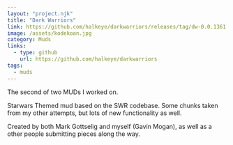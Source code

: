```yaml
---
layout: "project.njk"
title: "Dark Warriors"
link: https://github.com/halkeye/darkwarriors/releases/tag/dw-0.0.1361
image: /assets/kodekoan.jpg
category: Muds
links:
  - type: github
    url: https://github.com/halkeye/darkwarriors
tags:
  - muds
---
```

The second of two MUDs I worked on.

Starwars Themed mud based on the SWR codebase. Some chunks taken from my other attempts, but lots of new functionality as well.

Created by both Mark Gottselig and myself (Gavin Mogan), as well as a other people submitting pieces along the way.
